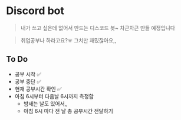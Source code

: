 # Discord bot
> 내가 쓰고 싶은데 없어서 만드는 디스코드 봇~ 차근차근 만들 예정입니다

> 취업공부나 하라고요?ㅠ 그치만 재밌잖아요,,

## To Do

* 공부 시작 ✅
* 공부 중단 ✅
* 현재 공부시간 확인 ✅
* 아침 6시부터 다음날 6시까지 측정함
   * 밤새는 날도 있어서,,
   * 아침 6시 마다 전 날 총 공부시간 전달하기

